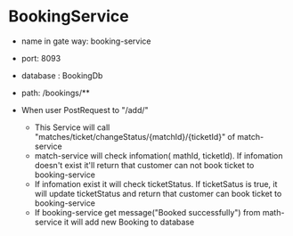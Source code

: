 # BookingService

- name in gate way: booking-service
- port: 8093
- database : BookingDb
- path: /bookings/**

- When user PostRequest to "/add/"
  + This Service will call "matches/ticket/changeStatus/{matchId}/{ticketId}" of match-service
  + match-service will check infomation( mathId, ticketId). If infomation doesn't exist it'll return that customer can not book ticket to booking-service
  + If infomation  exist it will check ticketStatus. If ticketSatus is true, it will update ticketStatus and return that customer can book ticket to booking-service
  + If booking-service get message("Booked successfully") from math-service it will add new Booking to database 
